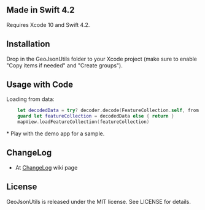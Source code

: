 ## Made in Swift 4.2
Requires Xcode 10 and Swift 4.2.

## Installation
Drop in the GeoJsonUtils folder to your Xcode project (make sure to enable "Copy items if needed" and "Create groups").

## Usage with Code
Loading from data:
```swift
    let decodedData = try? decoder.decode(FeatureCollection.self, from: data)
    guard let featureCollection = decodedData else { return }
    mapView.loadFeatureCollection(featureCollection)
```

\* Play with the demo app for a sample.

## ChangeLog
- At [ChangeLog](https://github.com/codingManu/GeoJsonUtils/wiki/CHANGELOG) wiki page

## License

GeoJsonUtils is released under the MIT license. See LICENSE for details.